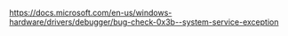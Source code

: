 https://docs.microsoft.com/en-us/windows-hardware/drivers/debugger/bug-check-0x3b--system-service-exception
